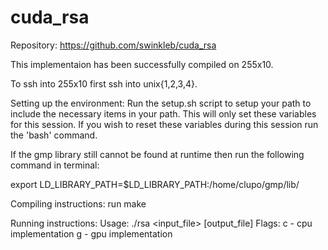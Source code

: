 cuda_rsa
========

Repository: https://github.com/swinkleb/cuda_rsa

This implementaion has been successfully compiled on 255x10.

To ssh into 255x10 first ssh into unix{1,2,3,4}.

Setting up the environment:
Run the setup.sh script to setup your path to include the necessary items in your path. This will only set these variables for this session.  If you wish to reset these variables during this session run the 'bash' command.

If the gmp library still cannot be found at runtime then run the following command in terminal:

export LD_LIBRARY_PATH=$LD_LIBRARY_PATH:/home/clupo/gmp/lib/

Compiling instructions:
run make

Running instructions:
Usage: ./rsa <flag> <input_file> [output_file]
Flags:
   c - cpu implementation
   g - gpu implementation
